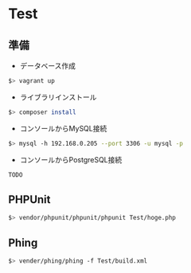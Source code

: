 # Test
## 準備

* データベース作成
```sh
$> vagrant up
```

* ライブラリインストール
```sh
$> composer install
```

* コンソールからMySQL接続
```sh
$> mysql -h 192.168.0.205 --port 3306 -u mysql -p
```

* コンソールからPostgreSQL接続
```sh
TODO
```

## PHPUnit
```sh
$> vendor/phpunit/phpunit/phpunit Test/hoge.php

```

## Phing
```sh
$> vender/phing/phing -f Test/build.xml
```

